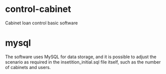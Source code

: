 # control-cabinet
Cabinet loan control basic software

# mysql

The software uses MySQL for data storage, and it is possible to adjust the scenario as required in the insetition_initial.sql file itself, such as the number of cabinets and users.

